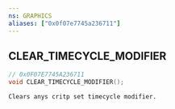 ```yaml
---
ns: GRAPHICS
aliases: ["0x0f07e7745a236711"]
---
```

## CLEAR_TIMECYCLE_MODIFIER

```c
// 0x0F07E7745A236711
void CLEAR_TIMECYCLE_MODIFIER();
```

```
Clears anys critp set timecycle modifier.
```
